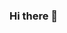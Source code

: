 ### Hi there 👋

<!--
- 🔭 I’m currently working on Software and Blockchain Developments
- 🌱 I’m currently learning Blockchain tools and Node js
- 👯 I’m looking to collaborate on an project relating to Software and Blckchain Development
- 💬 Ask me about anything
- 📫 How to reach me: https://twitter.com/__qje__
                      successaje7@gmail.com
- 😄 Pronouns: He/His/Him

[![GitHub Streak](https://streak-stats.demolab.com/?user=successaje)](https://git.io/streak-stats)

-->
